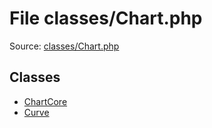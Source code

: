 File classes/Chart.php
=========

Source: [classes/Chart.php](https://github.com/PrestaShop/PrestaShop/blob/1.5.3.1/classes/Chart.php)


Classes
-------

* [ChartCore](class.ChartCore.md)
* [Curve](class.Curve.md)

